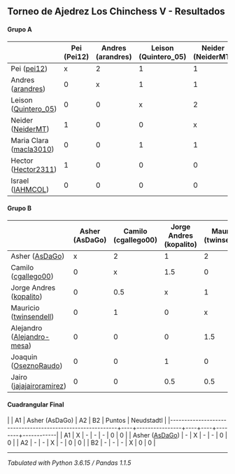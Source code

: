 ## Torneo de Ajedrez Los Chinchess V - Resultados

#### Grupo A
|                                                                       | Pei (Pei12) | Andres (arandres) | Leison (Quintero_05) | Neider (NeiderMT) | Maria Clara (macla3010) | Hector (Hector2311) | Israel (IAHMCOL) | Bye | PTOS | Neudstatdl |
|-----------------------------------------------------------------------|-------------|-------------------|----------------------|-------------------|-------------------------|---------------------|------------------|-----|------|------------|
| Pei ([pei12](https://lichess.org/?user=pei12#friend))                 |           x |                 2 |                    1 |                 1 |                       2 |                   0 |                1 |   2 |    9 |         46 |
| Andres ([arandres](https://lichess.org/?user=arandres#friend))        |           0 |                 x |                    1 |                 1 |                       2 |                   2 |                2 |   1 |    9 |         38 |
| Leison ([Quintero_05](https://lichess.org/?user=Quintero_05#friend))  |           0 |                 0 |                    x |                 2 |                       1 |                   1 |                2 |   2 |    8 |         26 |
| Neider ([NeiderMT](https://lichess.org/?user=NeiderMT#friend))        |           1 |                 0 |                    0 |                 x |                       0 |                   2 |                2 |   1 |    6 |         21 |
| Maria Clara ([macla3010](https://lichess.org/?user=macla3010#friend)) |           0 |                 0 |                    1 |                 1 |                       x |                   1 |                1 |   2 |    6 |         20 |
| Hector ([Hector2311](https://lichess.org/?user=Hector2311#friend))    |           1 |                 0 |                    0 |                 0 |                       0 |                   x |                1 |   2 |    4 |         11 |
| Israel ([IAHMCOL](https://lichess.org/?user=IAHMCOL#friend))          |           0 |                 0 |                    0 |                 0 |                       0 |                   1 |                x |   1 |    2 |          4 |

#### Grupo B
|                                                                               | Asher (AsDaGo) | Camilo (cgallego00) | Jorge Andres (kopalito) | Mauricio (twinsendell) | Alejandro (Alejandro-mesa) | Joaquin (OseznoRaudo) | Jairo (jajajairoramirez) | Bye | PTOS | Neudstatdl |
|-------------------------------------------------------------------------------|----------------|---------------------|-------------------------|------------------------|----------------------------|-----------------------|--------------------------|-----|------|------------|
| Asher ([AsDaGo](https://lichess.org/?user=AsDaGo#friend))                     |              x |                   2 |                       1 |                      2 |                          2 |                     1 |                        1 |   2 |   11 |         51 |
| Camilo ([cgallego00](https://lichess.org/?user=cgallego00#friend))            |              0 |                   x |                     1.5 |                      0 |                          1 |                     1 |                        2 |   2 |  7.5 |         27 |
| Jorge Andres ([kopalito](https://lichess.org/?user=kopalito#friend))          |              0 |                 0.5 |                       x |                      1 |                          2 |                     1 |                      1.5 |   1 |    7 |      28.75 |
| Mauricio ([twinsendell](https://lichess.org/?user=twinsendell#friend))        |              0 |                   1 |                       0 |                      x |                        0.5 |                     2 |                      1.5 |   1 |    6 |      23.75 |
| Alejandro ([Alejandro-mesa](https://lichess.org/?user=Alejandro-mesa#friend)) |              0 |                   0 |                       0 |                    1.5 |                          x |                     1 |                        1 |   1 |  4.5 |         17 |
| Joaquin ([OseznoRaudo](https://lichess.org/?user=OseznoRaudo#friend))         |              0 |                   0 |                       1 |                      0 |                          1 |                     x |                        0 |   2 |    4 |       11.5 |
| Jairo ([jajajairoramirez](https://lichess.org/?user=jajajairoramirez#friend)) |              0 |                   0 |                     0.5 |                    0.5 |                          0 |                     1 |                        x |   2 |    4 |       10.5 |

#### Cuadrangular Final
|                                                           | A1 | Asher (AsDaGo) | A2 | B2 | Puntos | Neudstadtl |
|-----------------------------------------------------------+----+----------------+----+----+--------+------------|
| A1                                                        | X  | -              | -  | -  |      0 |          0 |
| Asher ([AsDaGo](https://lichess.org/?user=AsDaGo#friend)) | -  | X              | -  | -  |      0 |          0 |
| A2                                                        | -  | -              | X  | -  |      0 |          0 |
| B2                                                        | -  | -              | -  | X  |      0 |          0 |

****
*Tabulated with Python 3.6.15 / Pandas 1.1.5*
